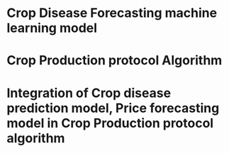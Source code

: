 # Crop Disease Forecasting machine learning model 
# Crop Production protocol Algorithm
# Integration of Crop disease prediction model, Price forecasting model in Crop Production protocol algorithm
